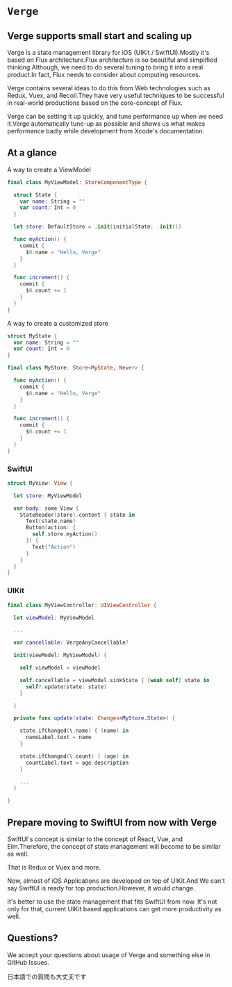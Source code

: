 # ``Verge``

## Verge supports small start and scaling up

Verge is a state management library for iOS (UIKit / SwiftUI).Mostly it's based on Flux architecture.Flux architecture is so beautiful and simplified thinking.Although, we need to do several tuning to bring it into a real product.In fact, Flux needs to consider about computing resources.

Verge contains several ideas to do this from Web technologies such as Redux, Vuex, and Recoil.They have very useful techniques to be successful in real-world productions based on the core-concept of Flux.

Verge can be setting it up quickly, and tune performance up when we need it.Verge automatically tune-up as possible and shows us what makes performance badly while development from Xcode's documentation.

## At a glance

A way to create a ViewModel

```swift
final class MyViewModel: StoreComponentType {

  struct State {
    var name: String = ""
    var count: Int = 0
  }

  let store: DefaultStore = .init(initialState: .init())

  func myAction() {
    commit {
      $0.name = "Hello, Verge"
    }
  }

  func increment() {
    commit {
      $0.count += 1
    }
  }
}
```

A way to create a customized store

```swift
struct MyState {
  var name: String = ""
  var count: Int = 0
}

final class MyStore: Store<MyState, Never> {

  func myAction() {
    commit {
      $0.name = "Hello, Verge"
    }
  }

  func increment() {
    commit {
      $0.count += 1
    }
  }
}
```

### SwiftUI

```swift
struct MyView: View {

  let store: MyViewModel

  var body: some View {
    StateReader(store).content { state in
      Text(state.name)
      Button(action: {
        self.store.myAction()
      }) {
        Text("Action")
      }
    }
  }
}
```

### UIKit

```swift
final class MyViewController: UIViewController {

  let viewModel: MyViewModel

  ...

  var cancellable: VergeAnyCancellable?

  init(viewModel: MyViewModel) {

    self.viewModel = viewModel

    self.cancellable = viewModel.sinkState { [weak self] state in
      self?.update(state: state)
    }

  }

  private func update(state: Changes<MyStore.State>) {

    state.ifChanged(\.name) { (name) in
      nameLabel.text = name
    }

    state.ifChanged(\.count) { (age) in
      countLabel.text = age.description
    }

    ...
  }

}
```

## Prepare moving to SwiftUI from now with Verge

SwiftUI's concept is similar to the concept of React, Vue, and Elm.Therefore, the concept of state management will become to be similar as well.

That is Redux or Vuex and more.

Now, almost of iOS Applications are developed on top of UIKit.And We can't say SwiftUI is ready for top production.However, it would change.

It's better to use the state management that fits SwiftUI from now. It's not only for that, current UIKit based applications can get more productivity as well.

## Questions?

We accept your questions about usage of Verge and something else in GitHub Issues.

日本語での質問も大丈夫です
